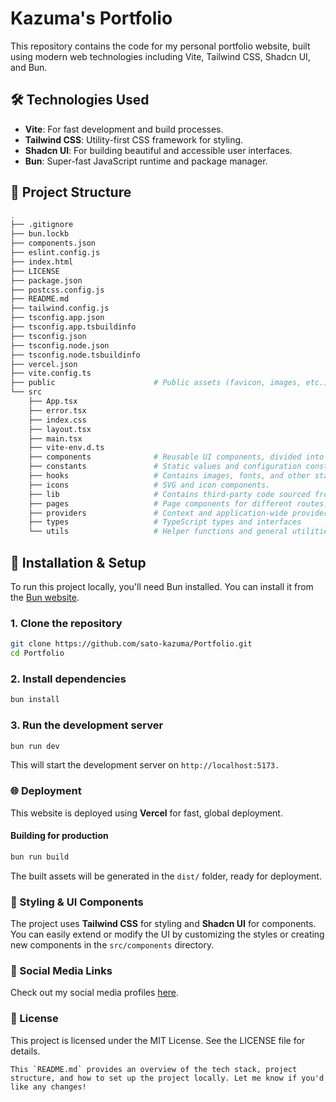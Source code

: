 # Kazuma's Portfolio

This repository contains the code for my personal portfolio website, built using modern web technologies including Vite, Tailwind CSS, Shadcn UI, and Bun.

## 🛠️ Technologies Used

- **Vite**: For fast development and build processes.
- **Tailwind CSS**: Utility-first CSS framework for styling.
- **Shadcn UI**: For building beautiful and accessible user interfaces.
- **Bun**: Super-fast JavaScript runtime and package manager.

## 📂 Project Structure

```bash
.
├── .gitignore                      
├── bun.lockb
├── components.json
├── eslint.config.js
├── index.html
├── LICENSE
├── package.json
├── postcss.config.js
├── README.md
├── tailwind.config.js
├── tsconfig.app.json
├── tsconfig.app.tsbuildinfo
├── tsconfig.json
├── tsconfig.node.json
├── tsconfig.node.tsbuildinfo
├── vercel.json
├── vite.config.ts
├── public                      # Public assets (favicon, images, etc.)
└── src
    ├── App.tsx
    ├── error.tsx
    ├── index.css
    ├── layout.tsx
    ├── main.tsx
    ├── vite-env.d.ts
    ├── components              # Reusable UI components, divided into `app` and `ui`.
    ├── constants               # Static values and configuration constants
    ├── hooks                   # Contains images, fonts, and other static assets.
    ├── icons                   # SVG and icon components.
    ├── lib                     # Contains third-party code sourced from external libraries.
    ├── pages                   # Page components for different routes.
    ├── providers               # Context and application-wide providers.
    ├── types                   # TypeScript types and interfaces
    └── utils                   # Helper functions and general utilities
```

## 🚀 Installation & Setup

To run this project locally, you'll need Bun installed. You can install it from the [Bun website](https://bun.sh).

### 1. Clone the repository

```bash
git clone https://github.com/sato-kazuma/Portfolio.git
cd Portfolio
```

### 2. Install dependencies

```bash
bun install
```

### 3. Run the development server

```bash
bun run dev
```
This will start the development server on ``http://localhost:5173.``

### 🌐 Deployment
This website is deployed using __Vercel__ for fast, global deployment.

#### Building for production

```bash
bun run build
```
The built assets will be generated in the ``dist/`` folder, ready for deployment.

### 🎨 Styling & UI Components

The project uses __Tailwind CSS__ for styling and __Shadcn UI__ for components. You can easily extend or modify the UI by customizing the styles or creating new components in the ``src/components`` directory.

### 🔗 Social Media Links

Check out my social media profiles [here](https://sato-kazuma.vercel.app/links).

### 📝 License

This project is licensed under the MIT License. See the LICENSE file for details.
```vbnet
This `README.md` provides an overview of the tech stack, project structure, and how to set up the project locally. Let me know if you'd like any changes!
```
